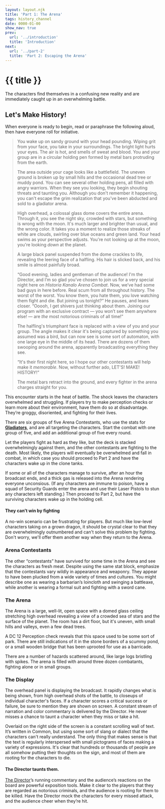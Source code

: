 ```yaml
---
layout: layout.njk
title: 'Part 1: The Arena'
tags: history_channel
date: 0000-01-00
show_nav: true
prev:
  url: '../introduction'
  title: 'Introduction'
next:
  url: '../part-2'
  title: 'Part 2: Escaping the Arena'
---
```


# {{ title }}

The characters find themselves in a confusing new reality and are immediately caught up in an overwhelming battle.

## Let's Make History!

When everyone is ready to begin, read or paraphrase the following aloud, then have everyone roll for initiative.

> You wake up on sandy ground with your head pounding. Wiping grit from your face, you take in your surroundings. The bright light hurts your eyes. The air is hot, and smells of sweat and blood. You and your group are in a circular holding pen formed by metal bars protruding from the earth.
>
> The area outside your cage looks like a battlefield. The uneven ground is broken up by small hills and the occasional dead tree or muddy pond. You can see several other holding pens, all filled with angry warriors. When they see you looking, they begin shouting threats and taunting you. Although you don't remember it happening, you can't escape the grim realization that you've been abducted and sold to a gladiator arena.
>
> High overhead, a colossal glass dome covers the entire arena. Through it, you see the night sky, crowded with stars, but something is wrong with the moon. It's much larger and brighter than usual, and the wrong color. It takes you a moment to realize those streaks of white are clouds, swirling over blue oceans and green land. Your head swims as your perspective adjusts. You're not looking _up_ at the moon, you're looking _down_ at the planet.
>
> A large black panel suspended from the dome crackles to life, revealing the leering face of a halfling. His hair is slicked back, and his smile is almost painfully broad.
>
> “Good evening, ladies and gentleman of the audience! I'm the Director, and I’m so glad you’ve chosen to join us for a very special night here on _Historia Kanalo Arena Combat_. Now, we’ve had some bad guys in here before. Real scum from all throughout history. The worst of the worst. You know them, you hate them, you love watching them fight and die. But joining us tonight?” He pauses, and leans closer. “Ooooh, I get shivers just thinking about them. Joining our program with an exclusive contract — you won’t see them anywhere else! — are _the_ most notorious criminals of all time!”
>
> The halfling's triumphant face is replaced with a view of you and your group. The angle makes it clear it's being captured by something you assumed was a bird, but can now see is some sort of automaton, with one large eye in the middle of its head. There are dozens of them swooping around the arena, apparently broadcasting everything they see.
>
> “It's their first night here, so I hope our other contestants will help make it _memorable_. Now, without further ado, LET'S! MAKE! HISTORY!”
>
> The metal bars retract into the ground, and every fighter in the arena charges straight for you.

This encounter starts in the heat of battle. The shock leaves the characters overwhelmed and struggling. If players try to make perception checks or learn more about their environment, have them do so at disadvantage. They’re groggy, disoriented, and fighting for their lives.

There are six groups of five Arena Contestants, who use the stats for [**Gladiators**](https://www.dndbeyond.com/monsters/gladiator), and are all targeting the characters. Start the combat with one group of five, and add an additional group of five every round.

Let the players fight as hard as they like, but the deck is stacked overwhelmingly against them, and the other contestants are fighting to the death. Most likely, the players will eventually be overwhelmed and fall in combat, in which case you should proceed to Part 2 and have the characters wake up in the clone tanks.

If some or all of the characters manage to survive, after an hour the broadcast ends, and a thick gas is released into the Arena rendering everyone unconsious. (If any characters are immune to poison, have a squad of Security Guards enter the arena and use their Laser Pistols to stun any characters left standing.) Then proceed to Part 2, but have the surviving characters wake up in the holding cell.

<aside class="text--rules-sidebar">

#### They can’t win by fighting

A no-win scenario can be frustrating for players. But much like low-level characters taking on a grown dragon, it should be crystal clear to that they are overwhelmingly outnumbered and can't solve this problem by fighting. Don't worry, we'll offer them another way when they return to the Arena.

</aside>

### Arena Contestants

The other “contestants” have survived for some time in the Arena and see the characters as fresh meat. Despite using the same stat block, emphasize that the contestants vary wildly in appearance and weaponry. They appear to have been plucked from a wide variety of times and cultures. You might describe one as wearing a barbarian’s loincloth and swinging a battleaxe, while another is wearing a formal suit and fighting with a sword cane.

### The Arena

The Arena is a large, well-lit, open space with a domed glass ceiling stretching high overhead revealing a view of a crowded sea of stars and the surface of the planet. The room has a dirt floor, but it's uneven, with small hills and valleys, even a few dead trees.

A DC 12 Perception check reveals that this space used to be some sort of park. There are still indications of it in the stone borders of a scummy pond, or a small wooden bridge that has been uprooted for use as a barricade.

There are a number of hazards scattered around, like large logs bristling with spikes. The arena is filled with around three dozen combatants, fighting alone or in small groups.

### The Display

The overhead panel is displaying the broadcast. It rapidly changes what is being shown, from high overhead shots of the battle, to closeups of individual character's faces. If a character scores a critical success or failure, be sure to mention they are shown on screen. A constant stream of narration and color commentary is delivered by the Director. He never misses a chance to taunt a character when they miss or take a hit.

Overlaid on the right side of the screen is a constant scrolling wall of text. It’s written in Common, but using some sort of slang or dialect that the characters can't really understand. The only thing that makes sense is that the text is regularly interspersed with small pictograms of faces making a variety of expressions. It's clear that hundreds or thousands of people are all somehow putting their thoughts on the sign, and most of them are rooting for the characters to die.

<aside class="text--rules-sidebar">

#### The Director taunts them.

[The Director](../deck-4/#the-director)’s running commentary and the audience’s reactions on the board are powerful exposition tools. Make it clear to the players that they are regarded as notorious criminals, and the audience is rooting for them to be killed. Have the Director mock the characters for every missed attack, and the audience cheer when they’re hit.

</aside>

